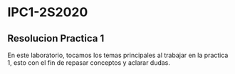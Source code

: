 # IPC1-2S2020
## Resolucion Practica 1

En este laboratorio, tocamos los temas principales al trabajar en la practica 1, esto con el fin de repasar conceptos y aclarar dudas.